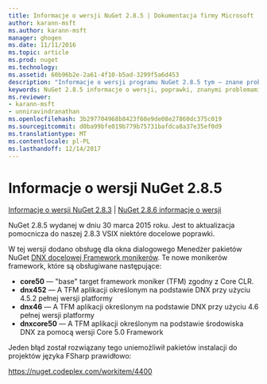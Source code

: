 ```yaml
---
title: Informacje o wersji NuGet 2.8.5 | Dokumentacja firmy Microsoft
author: karann-msft
ms.author: karann-msft
manager: ghogen
ms.date: 11/11/2016
ms.topic: article
ms.prod: nuget
ms.technology: 
ms.assetid: 60b96b2e-2a61-4f10-b5ad-3299f5a6d453
description: "Informacje o wersji programu NuGet 2.8.5 tym — znane problemy, poprawki, dodatkowe funkcje i dcr."
keywords: NuGet 2.8.5 informacje o wersji, poprawki, znanymi problemami, nowe funkcje, dcr
ms.reviewer:
- karann-msft
- unniravindranathan
ms.openlocfilehash: 3b297704968b8423f60e9de08e27860dc375c019
ms.sourcegitcommit: d0ba99bfe019b779b75731bafdca8a37e35ef0d9
ms.translationtype: MT
ms.contentlocale: pl-PL
ms.lasthandoff: 12/14/2017
---
```

# <a name="nuget-285-release-notes"></a>Informacje o wersji NuGet 2.8.5

[Informacje o wersji NuGet 2.8.3](../release-notes/nuget-2.8.3.md) | [NuGet 2.8.6 informacje o wersji](../release-notes/nuget-2.8.6.md)

NuGet 2.8.5 wydanej w dniu 30 marca 2015 roku. Jest to aktualizacja pomocnicza do naszej 2.8.3 VSIX niektóre docelowe poprawki.

W tej wersji dodano obsługę dla okna dialogowego Menedżer pakietów NuGet [DNX docelowej Framework monikerów](https://github.com/aspnet/dnx).  Te nowe monikerów framework, które są obsługiwane następujące:

* **core50** — "base" target framework moniker (TFM) zgodny z Core CLR.
* **dnx452** — A TFM aplikacji określonym na podstawie DNX przy użyciu 4.5.2 pełnej wersji platformy
* **dnx46** — A TFM aplikacji określonym na podstawie DNX przy użyciu 4.6 pełnej wersji platformy
* **dnxcore50** — A TFM aplikacji określonym na podstawie środowiska DNX za pomocą wersji Core 5.0 Framework

Jeden błąd został rozwiązany tego uniemożliwił pakietów instalacji do projektów języka FSharp prawidłowo:

https://nuget.codeplex.com/workitem/4400